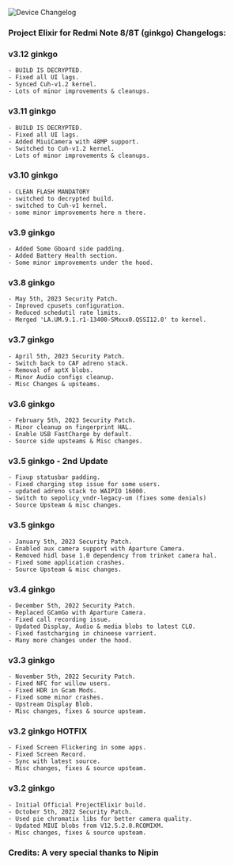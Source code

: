 ![Device Changelog](https://i.imgur.com/C0Wcdr5.png)

### Project Elixir for Redmi Note 8/8T (ginkgo) Changelogs:

### v3.12 ginkgo
```
- BUILD IS DECRYPTED.
- Fixed all UI lags.
- Synced Cuh-v1.2 kernel.
- Lots of minor improvements & cleanups.
```

### v3.11 ginkgo
```
- BUILD IS DECRYPTED.
- Fixed all UI lags.
- Added MiuiCamera with 48MP support.
- Switched to Cuh-v1.2 kernel.
- Lots of minor improvements & cleanups.
```

### v3.10 ginkgo
```
- CLEAN FLASH MANDATORY
- switched to decrypted build.
- switched to Cuh-v1 kernel.
- some minor improvements here n there.
```

### v3.9 ginkgo
```
- Added Some Gboard side padding.
- Added Battery Health section.
- Some minor improvements under the hood.
```

### v3.8 ginkgo
```
- May 5th, 2023 Security Patch.
- Improved cpusets configuration.
- Reduced schedutil rate limits.
- Merged 'LA.UM.9.1.r1-13400-SMxxx0.QSSI12.0' to kernel.
```

### v3.7 ginkgo
```
- April 5th, 2023 Security Patch.
- Switch back to CAF adreno stack.
- Removal of aptX blobs.
- Minor Audio configs cleanup.
- Misc Changes & upsteams.
```

### v3.6 ginkgo
```
- February 5th, 2023 Security Patch.
- Minor cleanup on fingerprint HAL.
- Enable USB FastCharge by default.
- Source side upsteams & Misc changes.
```

### v3.5 ginkgo - 2nd Update
```
- Fixup statusbar padding.
- Fixed charging stop issue for some users.
- updated adreno stack to WAIPIO 16000.
- Switch to sepolicy_vndr-legacy-um (fixes some denials)
- Source Upsteam & misc changes.
```

### v3.5 ginkgo
```
- January 5th, 2023 Security Patch.
- Enabled aux camera support with Aparture Camera.
- Removed hidl base 1.0 dependency from trinket camera hal.
- Fixed some application crashes.
- Source Upsteam & misc changes.
```


### v3.4 ginkgo
```
- December 5th, 2022 Security Patch.
- Replaced GCamGo with Aparture Camera.
- Fixed call recording issue.
- Updated Display, Audio & media blobs to latest CLO.
- Fixed fastcharging in chineese varrient.
- Many more changes under the hood.
```


### v3.3 ginkgo
```
- November 5th, 2022 Security Patch.
- Fixed NFC for willow users.
- Fixed HDR in Gcam Mods.
- Fixed some minor crashes.
- Upstream Display Blob.
- Misc changes, fixes & source upsteam.
```


### v3.2 ginkgo HOTFIX
```
- Fixed Screen Flickering in some apps.
- Fixed Screen Record.
- Sync with latest source.
- Misc changes, fixes & source upsteam.
```


### v3.2 ginkgo
```
- Initial Official ProjectElixir build.
- October 5th, 2022 Security Patch.
- Used pie chromatix libs for better camera quality.
- Updated MIUI blobs from V12.5.2.0.RCOMIXM.
- Misc changes, fixes & source upsteam.
```

### Credits: A very special thanks to Nipin 
